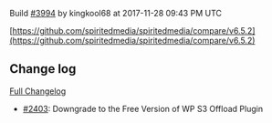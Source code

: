 Build [#3994](https://circleci.com/gh/spiritedmedia/spiritedmedia/3994) by kingkool68 at 2017-11-28 09:43 PM UTC

[https://github.com/spiritedmedia/spiritedmedia/compare/v6.5.2](https://github.com/spiritedmedia/spiritedmedia/compare/v6.5.2)
## Change log
[Full Changelog](https://github.com/spiritedmedia/spiritedmedia/compare/v6.5.1...v6.5.2)

 - [#2403](https://github.com/spiritedmedia/spiritedmedia/pull/2403): Downgrade to the Free Version of WP S3 Offload Plugin
